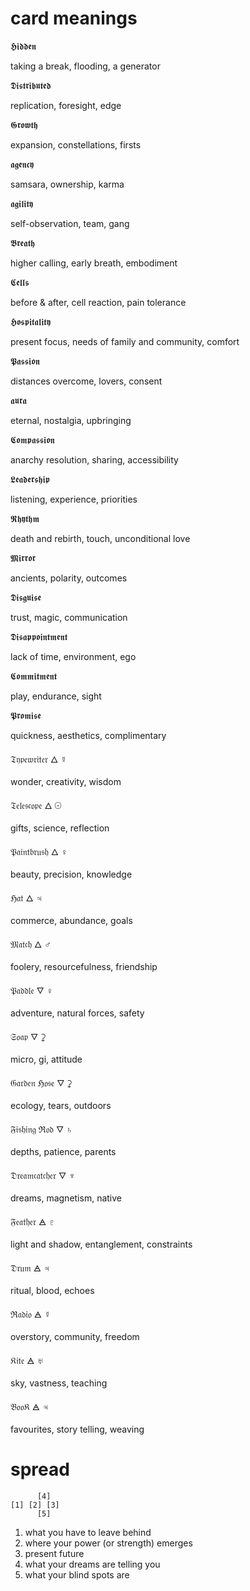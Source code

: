 # card meanings

𝕳𝖎𝖉𝖉𝖊𝖓

taking a break, flooding, a generator

𝕯𝖎𝖘𝖙𝖗𝖎𝖇𝖚𝖙𝖊𝖉 

replication, foresight, edge

𝕲𝖗𝖔𝖜𝖙𝖍 

expansion, constellations, firsts

𝖆𝖌𝖊𝖓𝖈𝖞 

samsara, ownership, karma

𝖆𝖌𝖎𝖑𝖎𝖙𝖞 

self-observation, team, gang

𝕭𝖗𝖊𝖆𝖙𝖍 

higher calling, early breath, embodiment

𝕮𝖊𝖑𝖑𝖘 

before & after, cell reaction, pain tolerance

𝕳𝖔𝖘𝖕𝖎𝖙𝖆𝖑𝖎𝖙𝖞 

present focus, needs of family and community, comfort

𝕻𝖆𝖘𝖘𝖎𝖔𝖓 

distances overcome, lovers, consent

𝖆𝖚𝖗𝖆 

eternal, nostalgia, upbringing

𝕮𝖔𝖒𝖕𝖆𝖘𝖘𝖎𝖔𝖓 

anarchy resolution, sharing, accessibility

𝕷𝖊𝖆𝖉𝖊𝖗𝖘𝖍𝖎𝖕 

listening, experience, priorities

𝕽𝖍𝖞𝖙𝖍𝖒 

death and rebirth, touch, unconditional love

𝕸𝖎𝖗𝖗𝖔𝖗

ancients, polarity, outcomes

𝕯𝖎𝖘𝖌𝖚𝖎𝖘𝖊 

trust, magic, communication

𝕯𝖎𝖘𝖆𝖕𝖕𝖔𝖎𝖓𝖙𝖒𝖊𝖓𝖙 

lack of time, environment, ego

𝕮𝖔𝖒𝖒𝖎𝖙𝖒𝖊𝖓𝖙 

play, endurance, sight

𝕻𝖗𝖔𝖒𝖎𝖘𝖊

quickness, aesthetics, complimentary

𝔗𝔶𝔭𝔢𝔴𝔯𝔦𝔱𝔢𝔯
🜂 ☿

wonder, creativity, wisdom

𝔗𝔢𝔩𝔢𝔰𝔠𝔬𝔭𝔢
🜂 ☉

gifts, science, reflection


𝔓𝔞𝔦𝔫𝔱𝔟𝔯𝔲𝔰𝔥 
🜂 ♀

beauty, precision, knowledge

ℌ𝔞𝔱 
🜂 ♃

commerce, abundance, goals

𝔐𝔞𝔱𝔠𝔥 
🜂 ♂

foolery, resourcefulness, friendship

𝔓𝔞𝔡𝔡𝔩𝔢 
🜄 ♀

adventure, natural forces, safety

𝔖𝔬𝔞𝔭 
🜄 ⚳

micro, gi, attitude

𝔊𝔞𝔯𝔡𝔢𝔫 ℌ𝔬𝔰𝔢
🜄 ⚳

ecology, tears, outdoors

𝔉𝔦𝔰𝔥𝔦𝔫𝔤 ℜ𝔬𝔡 
🜄 ♄

depths, patience, parents

𝔇𝔯𝔢𝔞𝔪𝔠𝔞𝔱𝔠𝔥𝔢𝔯 
🜄 ♆

dreams, magnetism, native

𝔉𝔢𝔞𝔱𝔥𝔢𝔯 
🜁 ♇

light and shadow, entanglement, constraints

𝔇𝔯𝔲𝔪 
🜁 ♃

ritual, blood, echoes

ℜ𝔞𝔡𝔦𝔬 
🜁 ☿

overstory, community, freedom

𝔎𝔦𝔱𝔢 
🜁 ♅

sky, vastness, teaching

𝔅𝔬𝔬𝔎
🜁 ♃

favourites, story telling, weaving

# spread
```
      [4]   
[1] [2] [3]
      [5]
```
1. what you have to leave behind 
2. where your power (or strength) emerges 
3. present future
4. what your dreams are telling you
5. what your blind spots are